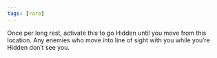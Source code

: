 ```yaml
---
tags: [rare]
---
```

Once per long rest, activate this to go Hidden until you move from this location. Any enemies who move into line of sight with you while you’re Hidden don’t see you.

